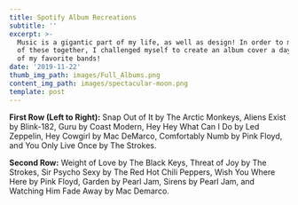 ```yaml
---
title: Spotify Album Recreations
subtitle: ''
excerpt: >-
  Music is a gigantic part of my life, as well as design! In order to mix both
  of these together, I challenged myself to create an album cover a day of some
  of my favorite bands!
date: '2019-11-22'
thumb_img_path: images/Full_Albums.png
content_img_path: images/spectacular-moon.png
template: post
---
```

**First Row (Left to Right):** Snap Out of It by The Arctic Monkeys, Aliens Exist by Blink-182, Guru by Coast Modern, Hey Hey What Can I Do by Led Zeppelin, Hey Cowgirl by Mac DeMarco, Comfortably Numb by Pink Floyd, and You Only Live Once by The Strokes.

**Second Row:** Weight of Love by The Black Keys, Threat of Joy by The Strokes, Sir Psycho Sexy by The Red Hot Chili Peppers, Wish You Where Here by Pink Floyd, Garden by Pearl Jam, Sirens by Pearl Jam, and Watching Him Fade Away by Mac Demarco.